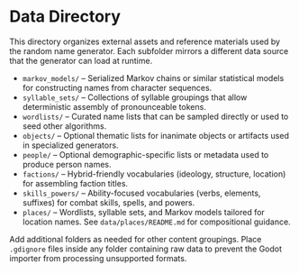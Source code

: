 # Data Directory

This directory organizes external assets and reference materials used by the random name generator. Each subfolder mirrors a different data source that the generator can load at runtime.

- `markov_models/` – Serialized Markov chains or similar statistical models for constructing names from character sequences.
- `syllable_sets/` – Collections of syllable groupings that allow deterministic assembly of pronounceable tokens.
- `wordlists/` – Curated name lists that can be sampled directly or used to seed other algorithms.
- `objects/` – Optional thematic lists for inanimate objects or artifacts used in specialized generators.
- `people/` – Optional demographic-specific lists or metadata used to produce person names.
- `factions/` – Hybrid-friendly vocabularies (ideology, structure, location) for assembling faction titles.
- `skills_powers/` – Ability-focused vocabularies (verbs, elements, suffixes) for combat skills, spells, and powers.
- `places/` – Wordlists, syllable sets, and Markov models tailored for location names. See `data/places/README.md` for compositional guidance.



Add additional folders as needed for other content groupings. Place `.gdignore` files inside any folder containing raw data to prevent the Godot importer from processing unsupported formats.
